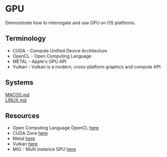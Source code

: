 # GPU

Demonstrate how to interrogate and use GPU on OS platforms.  

## Terminology

- CUDA - Compute Unified Device Architecture
- OpenCL - Open Computing Language
- METAL - Apple's GPU API
- Vulkan - Vulkan is a modern, cross-platform graphics and compute API.

## Systems

[MACOS.md](./MACOS.md)  
[LINUX.md](./LINUX.md)  

## Resources

* Open Computing Language OpenCL [here](https://developer.nvidia.com/opencl)
* CUDA Zone [here](https://developer.nvidia.com/cuda-zone)
* Metal [here](https://developer.apple.com/metal/)
* Vulkan [here](https://www.vulkan.org/)
* MIG - Multi instance GPU [here](https://www.scaleway.com/en/docs/compute/gpu/how-to/use-nvidia-mig-technology/)  